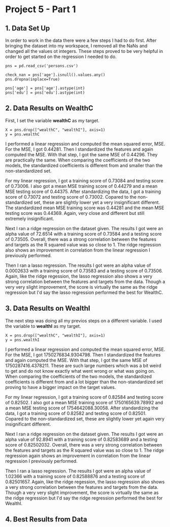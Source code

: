 # Project 5 - Part 1

## 1. Data Set Up
In order to work in the data there were a few steps I had to do first. After bringing the dataset into my workspace, I removed all the NaNs and changed all the values ot integers. These steps proved to be very helpful in order to get started on the regression I needed to do. 
```
pns = pd.read_csv('persons.csv')

check_nan = pns['age'].isnull().values.any()
pns.dropna(inplace=True)

pns['age'] = pns['age'].astype(int)
pns['edu'] = pns['edu'].astype(int)
```

## 2. Data Results on WealthC
First, I set the variable **wealthC** as my target. 
```
X = pns.drop(["wealthC", "wealthI"], axis=1)
y = pns.wealthC
```
I performed a linear regression and computed the mean squared error, MSE. For the MSE, I got 0.44281. Then I standardized the features and again computed the MSE. With that step, I got the same MSE of 0.44296. They are practically the same. When comparing the coefficients of the two models, the standardized coefficients is different from and smaller than the non-standardized set.

For my linear regression, I got a training score of 0.73084 and testing score of 0.73006. I also got a mean MSE training score of 0.44279 and a mean MSE testing score of 0.44375. After standardizing the data, I got a training score of 0.73072 and testing score of 0.73002. Copared to the non-standardized set, these are slightly lower yet a very insignificant different. The standardized mean MSE training score was 0.44281 and the mean MSE testing score was 0.44369. Again, very close and different but still extremely insignificant. 

Next I ran a ridge regression on the dataset given. The results I got were an alpha value of 72.6514 with a training score of 0.73584 and a testing score of 0.73505. Overall, there was a strong correlation between the features and targets as the R squared value was so close to 1. The ridge regression also shows an improvement in correlation from the linear regression I previously performed. 

Then I ran a lasso regression. The results I got were an alpha value of 0.0002633 with a training score of 0.73583 and a testing score of 0.73506. Again, like the ridge regession, the lasso regression also shows a very strong correlation between the features and targets from the data. Though a very very slight improvement, the score is virtually the same as the ridge regression but I'd say the lasso regression performed the best for WealthC. 

## 3. Data Results on WealthI
The next step was doing all my previos steps on a different variable. I used the variable to **wealthI** as my target.
```
X = pns.drop(["wealthC", "wealthI"], axis=1)
y = pns.wealthI
```
I performed a linear regression and computed the mean squared error, MSE. For the MSE, I got 1750276834.9304798. Then I standardized the features and again computed the MSE. With that step, I got the same MSE of 1750287416.4378211. These are such large numbers which was a bit weird to get and do not know exactly what went wrong or what was going on. When comparing the coefficients of the two models, the standardized coefficients is different from and a lot bigger than the non-standardized set proving to have a bigger impact on the target values.

For my linear regression, I got a training score of 0.82584 and testing score of 0.82502. I also got a mean MSE training score of 1750165639.78992 and a mean MSE testing score of 1754642088.30058. After standardizing the data, I got a training score of 0.82582 and testing score of 0.82501. Copared to the non-standardized set, these are slightly lower yet again very insignificant different.

Next I ran a ridge regression on the dataset given. The results I got were an alpha value of 92.8941 with a training score of 0.82583689 and a testing score of 0.82502032. Overall, there was a very strong correlation between the features and targets as the R squared value was so close to 1. The ridge regression again shows an improvement in correlation from the linear regression I previously performed. 

Then I ran a lasso regression. The results I got were an alpha value of 1.02366 with a training score of 0.82588876 and a testing score of 0.82501657. Again, like the ridge regession, the lasso regression also shows a very strong correlation between the features and targets from the data. Though a very very slight improvement, the score is virtually the same as the ridge regression but I'd say the ridge regression performed the best for WealthI. 

## 4. Best Results from Data

